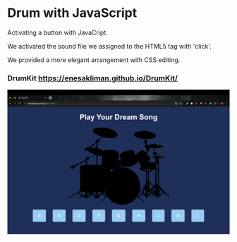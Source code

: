 # Drum with JavaScript

Activating a button with JavaCript.

We activated the sound file we assigned to the HTML5 tag with 'click'.

We provided a more elegant arrangement with CSS editing.

### DrumKit https://enesakliman.github.io/DrumKit/
![DrumKit](SS.png)